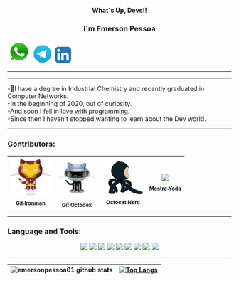 <p align="center"><b> What´s Up, Devs!! </b></p>
<h3 align="center"><b> I´m Emerson Pessoa </b></h3>
<p center="center">
<a href="https://api.whatsapp.com/send?phone=+5591989412049&text=Fala%20Dev!" target="_blank"><img src="image/images/whatsapp_4.png" width=52 ></a>
</a>
<a href="https://t.me/emersonpessoa05_10_2008" target="_blank"><img src="image/images/telegram_4.png" width=45 ></a>
<a href="https://www.linkedin.com/in/emersonpessoa" target="_blank"><img src="image/images/linkedin.png" width=40 ></a></p>
<hr>
</p>
<hr>


-🌱I have a degree in Industrial Chemistry and recently graduated in Computer Networks.<br>
-In the beginning of 2020, out of curiosity.<br>
-And soon I fell in love with programming.<br>
-Since then I haven't stopped wanting to learn about the Dev world.
<hr>

### Contributors:
[<img src="image/images/gitironman.jpg" width=90 ><br><sub> Git Ironman </sub>](https://github.com/emersonpessoa01) | [<img src="image/gifs/gitoctodex.gif" width=90 ><br><sub> Git Octodex </sub>](https://github.com/emersonpessoa01) | [<img src="image/gifs/octocat.gif" width=90 ><br><sub> Octocat Nerd </sub>](https://github.com/emersonpessoa01) | [<img src="image/gifs/master-yoda.gif" width=115  heigth=120><br><sub> Mestre Yoda </sub>](https://github.com/emersonpessoa01) |
| :---: | :---: | :---: | :---: |

<hr>

### Language and Tools:
<p align="center">

<img src="https://img.shields.io/badge/html%20-%23E34F26.svg?&style=for-the-badge&logo=html5&logoColor=white"/>
<img src="https://img.shields.io/badge/css3%20-%231572B6.svg?&style=for-the-badge&logo=css3&logoColor=white"/>
<img src="https://img.shields.io/badge/javascript%20-%23323330.svg?&style=for-the-badge&logo=javascript&logoColor=%23F7DF1E"/>
<img src="https://img.shields.io/badge/node.js%20-%2343853D.svg?&style=for-the-badge&logo=node.js&logoColor=white"/>
<img src="https://img.shields.io/badge/react%20-%2314354C.svg?&style=for-the-badge&logo=react&logoColor=white"/>
<img src="https://img.shields.io/badge/mongodb-%23e6e6e6.svg?&style=for-the-badge&logo=mongodb&logoColor=rgb(51,204,51) "/>

<img src="https://img.shields.io/badge/linux-%23333300.svg?&style=for-the-badge&logo=linux&logoColor=yellow"/>
<img src="https://img.shields.io/badge/netlify-%236600ff.svg?&style=for-the-badge&logo=netlify&logoColor=white"/>
<img src="https://img.shields.io/badge/heroku-%239933ff.svg?&style=for-the-badge&logo=heroku&logoColor=white"/>

 </p>
 <hr>
 
 ![emersonpessoa01 github stats](https://github-readme-stats.vercel.app/api?username=emersonpessoa01&theme=tokyonight&show_icons=true) | [![Top Langs](https://github-readme-stats.vercel.app/api/top-langs/?username=emersonpessoa01)](https://github.com/emersonpessoa01/github-readme-stats) | 
 | :---:| :---: |

<!--
**emersonpessoa01/emersonpessoa01** is a ✨ _special_ ✨ repository because its `README.md` (this file) appears on your GitHub profile.

Here are some ideas to get you started:

- 🔭 I’m currently working on ...
- 🌱 I’m currently learning ...
- 👯 I’m looking to collaborate on ...
- 🤔 I’m looking for help with ...
- 💬 Ask me about ...
- 📫 How to reach me: ...
- 😄 Pronouns: ...
- ⚡ Fun fact: ...
-->
